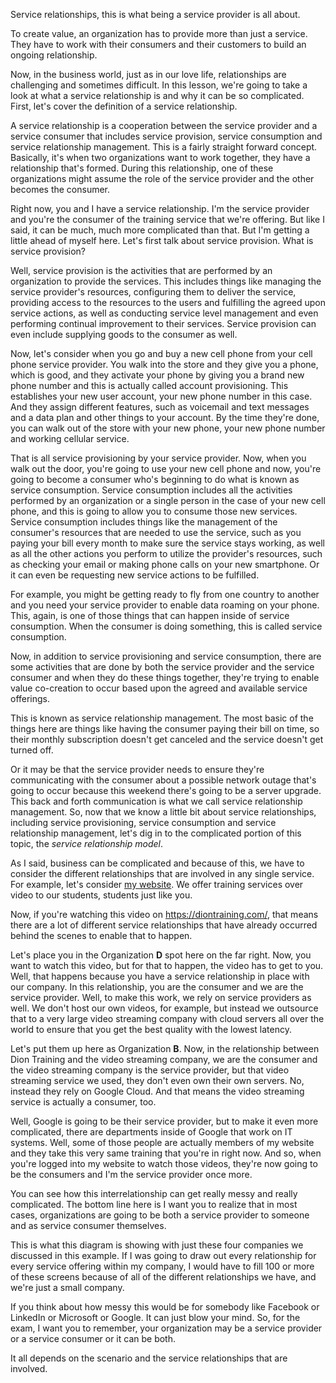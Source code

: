Service relationships, this is what being a service provider is all about.

To create value, an organization has to provide more than just a service. They have to work with their consumers and their customers to build an ongoing relationship.

Now, in the business world, just as in our love life, relationships are challenging and sometimes difficult. In this lesson, we're going to take a look at what a service relationship is and why it can be so complicated.  First, let's cover the definition of a service relationship.

A service relationship is a cooperation between the service provider and a service consumer that includes service provision, service consumption and service relationship management. This is a fairly straight forward concept. Basically, it's when two organizations want to work together, they have a relationship that's formed. During this relationship, one of these organizations might assume the role of the service provider and the other becomes the consumer.

Right now, you and I have a service relationship. I'm the service provider and you're the consumer of the training service that we're offering. But like I said, it can be much, much more complicated than that. But I'm getting a little ahead of myself here. Let's first talk about service provision. What is service provision?

Well, service provision is the activities that are performed by an organization to provide the services. This includes things like managing the service provider's resources, configuring them to deliver the service, providing access to the resources to the users and fulfilling the agreed upon service actions, as well as conducting service level management and even performing continual improvement to their services. Service provision can even include supplying goods to the consumer as well.

Now, let's consider when you go and buy a new cell phone from your cell phone service provider. You walk into the store and they give you a phone, which is good, and they activate your phone by giving you a brand new phone number and this is actually called account provisioning. This establishes your new user account, your new phone number in this case. And they assign different features, such as voicemail and text messages and a data plan and other things to your account. By the time they're done, you can walk out of the store with your new phone, your new phone number and working cellular service.

That is all service provisioning by your service provider. Now, when you walk out the door, you're going to use your new cell phone and now, you're going to become a consumer who's beginning to do what is known as service consumption. Service consumption includes all the activities performed by an organization or a single person in the case of your new cell phone, and this is going to allow you to consume those new services. Service consumption includes things like the management of the consumer's resources that are needed to use the service, such as you paying your bill every month to make sure the service stays working, as well as all the other actions you perform to utilize the provider's resources, such as checking your email or making phone calls on your new smartphone. Or it can even be requesting new service actions to be fulfilled.

For example, you might be getting ready to fly from one country to another and you need your service provider to enable data roaming on your phone. This, again, is one of those things that can happen inside of service consumption. When the consumer is doing something, this is called service consumption. 

Now, in addition to service provisioning and service consumption, there are some activities that are done by both the service provider and the service consumer and when they do these things together, they're trying to enable value co-creation to occur based upon the agreed and available service offerings.

This is known as service relationship management. The most basic of the things here are things like having the consumer paying their bill on time, so their monthly subscription doesn't get canceled and the service doesn't get turned off.

Or it may be that the service provider needs to ensure they're communicating with the consumer about a possible network outage that's going to occur because this weekend there's going to be a server upgrade. This back and forth communication is what we call service relationship management. So, now that we know a little bit about service relationships, including service provisioning, service consumption and service relationship management, let's dig in to the complicated portion of this topic, the *service relationship model*.

As I said, business can be complicated and because of this, we have to consider the different relationships that are involved in any single service. For example, let's consider [my website](https://diontraining.com/). We offer training services over video to our students, students just like you.

Now, if you're watching this video on https://diontraining.com/, that means there are a lot of different service relationships that have already occurred behind the scenes to enable that to happen.

Let's place you in the Organization __D__ spot here on the far right. Now, you want to watch this video, but for that to happen, the video has to get to you. Well, that happens because you have a service relationship in place with our company. In this relationship, you are the consumer and we are the service provider. Well, to make this work, we rely on service providers as well. We don't host our own videos, for example, but instead we outsource that to a very large video streaming company with cloud servers all over the world to ensure that you get the best quality with the lowest latency.

Let's put them up here as Organization __B__. Now, in the relationship between Dion Training and the video streaming company, we are the consumer and the video streaming company is the service provider, but that video streaming service we used, they don't even own their own servers. No, instead they rely on Google Cloud. And that means the video streaming service is actually a consumer, too.

Well, Google is going to be their service provider, but to make it even more complicated, there are departments inside of Google that work on IT systems. Well, some of those people are actually members of my website and they take this very same training that you're in right now. And so, when you're logged into my website to watch those videos, they're now going to be the consumers and I'm the service provider once more.

You can see how this interrelationship can get really messy and really complicated. The bottom line here is I want you to realize that in most cases, organizations are going to be both a service provider to someone and as service consumer themselves.

This is what this diagram is showing with just these four companies we discussed in this example. If I was going to draw out every relationship for every service offering within my company, I would have to fill 100 or more of these screens because of all of the different relationships we have, and we're just a small company.

If you think about how messy this would be for somebody like Facebook or LinkedIn or Microsoft or Google. It can just blow your mind. So, for the exam, I want you to remember, your organization may be a service provider or a service consumer or it can be both.

It all depends on the scenario and the service relationships that are involved.